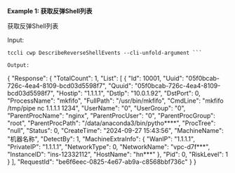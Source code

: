 **Example 1: 获取反弹Shell列表**

获取反弹Shell列表

Input: 

```
tccli cwp DescribeReverseShellEvents --cli-unfold-argument ```

Output: 
```
{
    "Response": {
        "TotalCount": 1,
        "List": [
            {
                "Id": 10001,
                "Uuid": "05f0bcab-726c-4ea4-8109-bcd03d5598f7",
                "Quuid": "05f0bcab-726c-4ea4-8109-bcd03d5598f7",
                "Hostip": "1.1.1.1",
                "DstIp": "10.0.1.92",
                "DstPort": 0,
                "ProcessName": "mkfifo",
                "FullPath": "/usr/bin/mkfifo",
                "CmdLine": "mkfifo /tmp/pipe nc 1.1.1.1 1234",
                "UserName": "0",
                "UserGroup": "0",
                "ParentProcName": "nginx",
                "ParentProcUser": "0",
                "ParentProcGroup": "root",
                "ParentProcPath": "/data/anaconda3/bin/pytho****",
                "ProcTree": "null",
                "Status": 0,
                "CreateTime": "2024-09-27 15:43:56",
                "MachineName": "机器名称",
                "DetectBy": 1,
                "MachineExtraInfo": {
                    "WanIP": "1.1.1.1",
                    "PrivateIP": "1.1.1.1",
                    "NetworkType": 0,
                    "NetworkName": "vpc-d7f***",
                    "InstanceID": "ins-12332112",
                    "HostName": "hn***"
                },
                "Pid": 0,
                "RiskLevel": 1
            }
        ],
        "RequestId": "be6f6eec-0825-4e67-ab9a-c8568bbf736c"
    }
}
```

